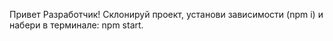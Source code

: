 Привет Разработчик! 
Склонируй проект, установи зависимости (npm i) и набери в терминале: npm start. 